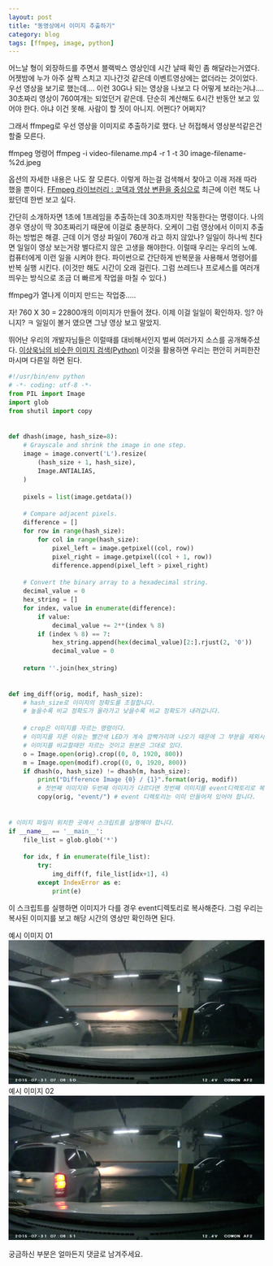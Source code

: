 ```yaml
---
layout: post
title: "동영상에서 이미지 추출하기"
category: blog
tags: [ffmpeg, image, python]
---
```

어느날 형이 외장하드를 주면서 블랙박스 영상인데 시간 날때 확인 좀 해달라는거였다.
어젯밤에 누가 아주 살짝 스치고 지나간것 같은데 이벤트영상에는 없더라는 것이었다.
우선 영상을 보기로 했는데.... 이런 30G나 되는 영상을 나보고 다 어떻게 보라는거냐....
30초짜리 영상이 760여개는 되었던거 같은데.
단순히 계산해도 6시간 반동안 보고 있어야 한다.
아냐 이건 못해. 사람이 할 짓이 아니지.
어쩐다? 어쩌지?

그래서 ffmpeg로 우선 영상을 이미지로 추출하기로 했다.
난 허접해서 영상분석같은건 할줄 모른다.

ffmpeg 명령어
    ffmpeg -i video-filename.mp4 -r 1 -t 30 image-filename-%2d.jpeg

옵션의 자세한 내용은 나도 잘 모른다.
이렇게 하는걸 검색해서 찾아고 이래 저래 따라 했을 뿐이다.
[FFmpeg 라이브러리 : 코덱과 영상 변환을 중심으로](http://www.hanbit.co.kr/ebook/look.html?isbn=9788968487729) 최근에 이런 책도 나왔던데 한번 보고 싶다.

간단히 소개하자면 1초에 1프레임을 추출하는데 30초까지만 작동한다는 명령이다.
나의 경우 영상이 딱 30초짜리기 때문에 이걸로 충분하다.
오케이 그럼 영상에서 이미지 추출하는 방법은 해결. 근데 이거 영상 파일이 760개 라고 하지 않았나?
일일이 하나씩 친다면 일일이 영상 보는거랑 별다르지 않은 고생을 해야한다.
이럴때 우리는 우리의 노예. 컴퓨터에게 이런 일을 시켜야 한다.
파이썬으로 간단하게 반복문을 사용해서 명령어를 반복 실행 시킨다.
(이것만 해도 시간이 오래 걸린다. 그럼 쓰레드나 프로세스를 여러개 띄우는 방식으로 조금 더 빠르게 작업을 마칠 수 있다.)

ffmpeg가 열나게 이미지 만드는 작업중.....

자! 760 X 30 = 22800개의 이미지가 만들어 졌다.
이제 이걸 일일이 확인하자.
잉? 아니지? ㅋ
일일이 볼거 였으면 그냥 영상 보고 말았지.

뛰어난 우리의 개발자님들은 이럴때를 대비해서인지 벌써 여러가지 소스를 공개해주셨다.
[이상욱님의 비슷한 이미지 검색(Python)](http://yisangwook.tumblr.com/post/83365685690/detecting-duplicate-images-using-python)
이것을 활용하면 우리는 편안히 커피한잔 마시며 다른일 하면 된다.

```python
#!/usr/bin/env python
# -*- coding: utf-8 -*-
from PIL import Image
import glob
from shutil import copy


def dhash(image, hash_size=8):
    # Grayscale and shrink the image in one step.
    image = image.convert('L').resize(
        (hash_size + 1, hash_size),
        Image.ANTIALIAS,
    )

    pixels = list(image.getdata())

    # Compare adjacent pixels.
    difference = []
    for row in range(hash_size):
        for col in range(hash_size):
            pixel_left = image.getpixel((col, row))
            pixel_right = image.getpixel((col + 1, row))
            difference.append(pixel_left > pixel_right)

    # Convert the binary array to a hexadecimal string.
    decimal_value = 0
    hex_string = []
    for index, value in enumerate(difference):
        if value:
            decimal_value += 2**(index % 8)
        if (index % 8) == 7:
            hex_string.append(hex(decimal_value)[2:].rjust(2, '0'))
            decimal_value = 0

    return ''.join(hex_string)


def img_diff(orig, modif, hash_size):
    # hash_size로 이미지의 정확도를 조절합니다.
    # 높을수록 비교 정확도가 올라가고 낮을수록 비교 정확도가 내려갑니다.

    # crop은 이미지를 자르는 명령이다.
    # 이미지를 자른 이유는 빨간색 LED가 계속 깜빡거리며 나오기 때문에 그 부분을 제외시키려고 잘랐다.
    # 이미지를 비교할때만 자르는 것이고 원본은 그대로 있다.
    o = Image.open(orig).crop((0, 0, 1920, 800))
    m = Image.open(modif).crop((0, 0, 1920, 800))
    if dhash(o, hash_size) != dhash(m, hash_size):
        print("Difference Image {0} / {1}".format(orig, modif))
        # 첫번째 이미지와 두번째 이미지가 다르다면 첫번째 이미지를 event디렉토리로 복사합니다.
        copy(orig, "event/") # event 디렉토리는 이미 만들어져 있어야 합니다.


# 이미지 파일이 위치한 곳에서 스크립트를 실행해야 합니다.
if __name__ == '__main__':
    file_list = glob.glob('*')

    for idx, f in enumerate(file_list):
        try:
            img_diff(f, file_list[idx+1], 4)
        except IndexError as e:
            print(e)
```

이 스크립트를 실행하면 이미지가 다를 경우 event디렉토리로 복사해준다.
그럼 우리는 복사된 이미지를 보고 해당 시간의 영상만 확인하면 된다.

예시 이미지 01
![블랙박스 영상 이미지](/images/posts/image-diff/e22c1219_001.jpeg)
예시 이미지 02
![블랙박스 영상 이미지](/images/posts/image-diff/e22c1219_002.jpeg)

궁금하신 부분은 얼마든지 댓글로 남겨주세요.